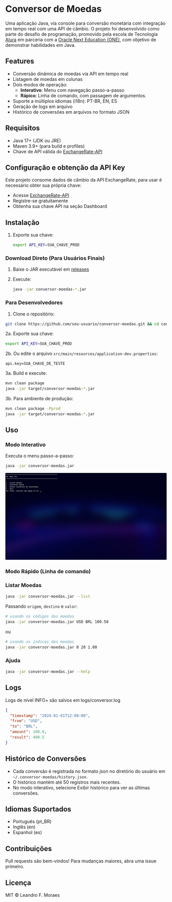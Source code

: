 # Conversor de Moedas

Uma aplicação Java, via console para conversão monetária com integração em tempo real com uma API de câmbio.
O projeto foi desenvolvido como parte do desafio de programação, promovido pela escola de Tecnologia [Alura](https://www.alura.com.br) em parceria com a [Oracle Next Education (ONE)](https://www.oracle.com/br/education/oracle-next-education), com objetivo de demonstrar habilidades em Java.

## Features

- Conversão dinâmica de moedas via API em tempo real
- Listagem de moedas em colunas
- Dois modos de operação:
  - **Interativo**: Menu com navegação passo-a-passo
  - **Rápico**: Linha de comando, com passagem de argumentos.
- Suporte a múltiplos idiomas (i18n): PT-BR, EN, ES
- Geração de logs em arquivo
- Histórico de conversões em arquivos no formato JSON

## Requisitos

- Java 17+ (JDK ou JRE)
- Maven 3.9+ (para build e profiles)
- Chave de API válida do [ExchangeRate-API](https://www.exchangerate-api.com/)

## Configuração e obtenção da API Key

Este projeto consome dados de câmbio da API ExchangeRate, para usar é necessário obter sua própria chave:

- Acesse [ExchangeRate-API](https://www.exchangerate-api.com/)
- Registre-se gratuitamente
- Obtenha sua chave API na seção Dashboard

## Instalação

1. Exporte sua chave:
   ```bash
   export API_KEY=SUA_CHAVE_PROD
   ```

### Download Direto (Para Usuários Finais)

1. Baixe o JAR executável em [releases](https://github.com/leandrofmoraes/conversor-de-moedas-challenge-one/releases)

2. Execute:
   ```bash
   java -jar conversor-moedas-*.jar
   ```

### Para Desenvolvedores

1. Clone o repositório:

```bash
git clone https://github.com/seu-usuario/conversor-moedas.git && cd conversor-moedas
```

2a. Exporte sua chave:

```bash
export API_KEY=SUA_CHAVE_PROD
```

2b. Ou edite o arquivo `src/main/resources/application-dev.properties`:

```properties
api.key=SUA_CHAVE_DE_TESTE
```

3a. Build e execute:

```bash
mvn clean package
java -jar target/conversor-moedas-*.jar
```

3b. Para ambiente de produção:

```bash
mvn clean package -Pprod
java -jar target/conversor-moedas-*.jar
```

## Uso

### Modo Interativo

Executa o menu passo-a-passo:

```bash
java -jar conversor-moedas.jar
```

![img](https://github.com/leandrofmoraes/conversor-de-moedas-challenge-one/blob/master/assets/Screenshot_10-mai.png)

### Modo Rápido (Linha de comando)

### Listar Moedas

```bash
java -jar conversor-moedas.jar --list
```

Passando `origem`, `destino` e `valor`:

```bash
# usando os códigos das moedas
java -jar conversor-moedas.jar USD BRL 100.50
```

ou

```bash
# usando os índices das moedas
java -jar conversor-moedas.jar 0 20 1.00
```

### Ajuda

```bash
java -jar conversor-moedas.jar --help
```

## Logs

Logs de nível INFO+ são salvos em logs/conversor.log

```json
{
  "timestamp": "2024-01-01T12:00:00",
  "from": "USD",
  "to": "BRL",
  "amount": 100.0,
  "result": 490.5
}
```

## Histórico de Conversões

- Cada conversão é registrada no formato json no diretório do usuário em `~/.conversor-moedas/history.json`.
- O histórico mantém até 50 registros mais recentes.
- No modo interativo, selecione Exibir histórico para ver as últimas conversões.

## Idiomas Suportados

- Português (pt_BR)
- Inglês (en)
- Espanhol (es)

## Contribuições

Pull requests são bem-vindos! Para mudanças maiores, abra uma issue primeiro.

## Licença

MIT © Leandro F. Moraes
